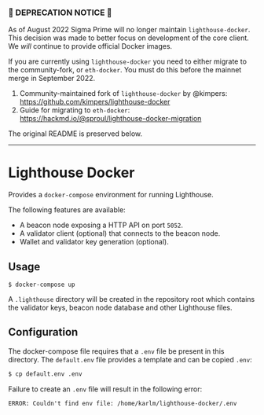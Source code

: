 ### 🚨 DEPRECATION NOTICE 🚨

As of August 2022 Sigma Prime will no longer maintain `lighthouse-docker`. This decision was made
to better focus on development of the core client. We _will_ continue to provide official Docker
images.

If you are currently using `lighthouse-docker` you need to either migrate to the community-fork,
or `eth-docker`. You must do this before the mainnet merge in September 2022.

1. Community-maintained fork of `lighthouse-docker` by @kimpers: https://github.com/kimpers/lighthouse-docker
2. Guide for migrating to `eth-docker`: https://hackmd.io/@sproul/lighthouse-docker-migration

The original README is preserved below.

---

# Lighthouse Docker

Provides a `docker-compose` environment for running Lighthouse.

The following features are available:

- A beacon node exposing a HTTP API on port `5052`.
- A validator client (optional) that connects to the beacon node.
- Wallet and validator key generation (optional).

## Usage

`$ docker-compose up`

A `.lighthouse` directory will be created in the repository root which contains
the validator keys, beacon node database and other Lighthouse files.

## Configuration

The docker-compose file requires that a `.env` file be present in this
directory. The `default.env` file provides a template and can be copied `.env`:

```bash
$ cp default.env .env
```

Failure to create an `.env` file will result in the following error:

```
ERROR: Couldn't find env file: /home/karlm/lighthouse-docker/.env
```
